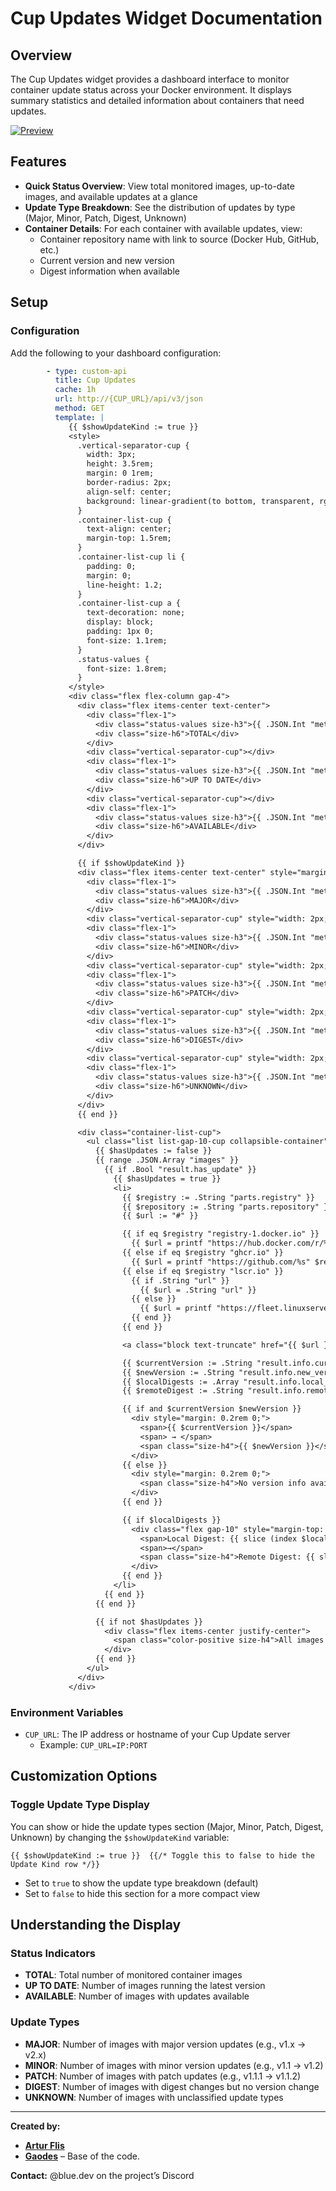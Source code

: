# Cup Updates Widget Documentation

## Overview

The Cup Updates widget provides a dashboard interface to monitor container update status across your Docker environment. It displays summary statistics and detailed information about containers that need updates.

[![Preview](./preview.png)](./preview.png)
## Features

- **Quick Status Overview**: View total monitored images, up-to-date images, and available updates at a glance
- **Update Type Breakdown**: See the distribution of updates by type (Major, Minor, Patch, Digest, Unknown)
- **Container Details**: For each container with available updates, view:
  - Container repository name with link to source (Docker Hub, GitHub, etc.)
  - Current version and new version
  - Digest information when available

## Setup

### Configuration

Add the following to your dashboard configuration:

```yaml
        - type: custom-api
          title: Cup Updates
          cache: 1h
          url: http://{CUP_URL}/api/v3/json
          method: GET
          template: |
             {{ $showUpdateKind := true }}
             <style>
               .vertical-separator-cup {
                 width: 3px;
                 height: 3.5rem;
                 margin: 0 1rem;
                 border-radius: 2px;
                 align-self: center;
                 background: linear-gradient(to bottom, transparent, rgba(255,255,255,0.05) 20%, rgba(255,255,255,0.05) 80%, transparent);
               }
               .container-list-cup {
                 text-align: center;
                 margin-top: 1.5rem;
               }
               .container-list-cup li {
                 padding: 0;
                 margin: 0;
                 line-height: 1.2;
               }
               .container-list-cup a {
                 text-decoration: none;
                 display: block;
                 padding: 1px 0;
                 font-size: 1.1rem;
               }
               .status-values {
                 font-size: 1.8rem;
               }
             </style>
             <div class="flex flex-column gap-4">
               <div class="flex items-center text-center">
                 <div class="flex-1">
                   <div class="status-values size-h3">{{ .JSON.Int "metrics.monitored_images" }}</div>
                   <div class="size-h6">TOTAL</div>
                 </div>
                 <div class="vertical-separator-cup"></div>
                 <div class="flex-1">
                   <div class="status-values size-h3">{{ .JSON.Int "metrics.up_to_date" }}</div>
                   <div class="size-h6">UP TO DATE</div>
                 </div>
                 <div class="vertical-separator-cup"></div>
                 <div class="flex-1">
                   <div class="status-values size-h3">{{ .JSON.Int "metrics.updates_available" }}</div>
                   <div class="size-h6">AVAILABLE</div>
                 </div>
               </div>

               {{ if $showUpdateKind }}
               <div class="flex items-center text-center" style="margin-top: 1rem;">
                 <div class="flex-1">
                   <div class="status-values size-h3">{{ .JSON.Int "metrics.major_updates" }}</div>
                   <div class="size-h6">MAJOR</div>
                 </div>
                 <div class="vertical-separator-cup" style="width: 2px; margin: 0 0.25rem;"></div>
                 <div class="flex-1">
                   <div class="status-values size-h3">{{ .JSON.Int "metrics.minor_updates" }}</div>
                   <div class="size-h6">MINOR</div>
                 </div>
                 <div class="vertical-separator-cup" style="width: 2px; margin: 0 0.25rem;"></div>
                 <div class="flex-1">
                   <div class="status-values size-h3">{{ .JSON.Int "metrics.patch_updates" }}</div>
                   <div class="size-h6">PATCH</div>
                 </div>
                 <div class="vertical-separator-cup" style="width: 2px; margin: 0 0.25rem;"></div>
                 <div class="flex-1">
                   <div class="status-values size-h3">{{ .JSON.Int "metrics.other_updates" }}</div>
                   <div class="size-h6">DIGEST</div>
                 </div>
                 <div class="vertical-separator-cup" style="width: 2px; margin: 0 0.25rem;"></div>
                 <div class="flex-1">
                   <div class="status-values size-h3">{{ .JSON.Int "metrics.unknown_updates" }}</div>
                   <div class="size-h6">UNKNOWN</div>
                 </div>
               </div>
               {{ end }}

               <div class="container-list-cup">
                 <ul class="list list-gap-10-cup collapsible-container" data-collapse-after="3">
                   {{ $hasUpdates := false }}
                   {{ range .JSON.Array "images" }}
                     {{ if .Bool "result.has_update" }}
                       {{ $hasUpdates = true }}
                       <li>
                         {{ $registry := .String "parts.registry" }}
                         {{ $repository := .String "parts.repository" }}
                         {{ $url := "#" }}

                         {{ if eq $registry "registry-1.docker.io" }}
                           {{ $url = printf "https://hub.docker.com/r/%s" $repository }}
                         {{ else if eq $registry "ghcr.io" }}
                           {{ $url = printf "https://github.com/%s" $repository }}
                         {{ else if eq $registry "lscr.io" }}
                           {{ if .String "url" }}
                             {{ $url = .String "url" }}
                           {{ else }}
                             {{ $url = printf "https://fleet.linuxserver.io/%s" $repository }}
                           {{ end }}
                         {{ end }}

                         <a class="block text-truncate" href="{{ $url }}" target="_blank" rel="noreferrer" style="font-size: 1.4rem;">{{ $repository }}</a>

                         {{ $currentVersion := .String "result.info.current_version" }}
                         {{ $newVersion := .String "result.info.new_version" }}
                         {{ $localDigests := .Array "result.info.local_digests" }}
                         {{ $remoteDigest := .String "result.info.remote_digest" }}

                         {{ if and $currentVersion $newVersion }}
                           <div style="margin: 0.2rem 0;">
                             <span>{{ $currentVersion }}</span>
                             <span> → </span>
                             <span class="size-h4">{{ $newVersion }}</span>
                           </div>
                         {{ else }}
                           <div style="margin: 0.2rem 0;">
                             <span class="size-h4">No version info available</span>
                           </div>
                         {{ end }}

                         {{ if $localDigests }}
                           <div class="flex gap-10" style="margin-top: 0.5rem;">
                             <span>Local Digest: {{ slice (index $localDigests 0) 0 4 }}</span>
                             <span>→</span>
                             <span class="size-h4">Remote Digest: {{ slice $remoteDigest 0 4 }}</span>
                           </div>
                         {{ end }}
                       </li>
                     {{ end }}
                   {{ end }}

                   {{ if not $hasUpdates }}
                     <div class="flex items-center justify-center">
                       <span class="color-positive size-h4">All images are up to date!</span>
                     </div>
                   {{ end }}
                 </ul>
               </div>
             </div>
```

### Environment Variables

- `CUP_URL`: The IP address or hostname of your Cup Update server
  - Example: `CUP_URL=IP:PORT`

## Customization Options

### Toggle Update Type Display

You can show or hide the update types section (Major, Minor, Patch, Digest, Unknown) by changing the `$showUpdateKind` variable:

```
{{ $showUpdateKind := true }}  {{/* Toggle this to false to hide the Update Kind row */}}
```

- Set to `true` to show the update type breakdown (default)
- Set to `false` to hide this section for a more compact view

## Understanding the Display

### Status Indicators

- **TOTAL**: Total number of monitored container images
- **UP TO DATE**: Number of images running the latest version
- **AVAILABLE**: Number of images with updates available

### Update Types

- **MAJOR**: Number of images with major version updates (e.g., v1.x → v2.x)
- **MINOR**: Number of images with minor version updates (e.g., v1.1 → v1.2)
- **PATCH**: Number of images with patch updates (e.g., v1.1.1 → v1.1.2)
- **DIGEST**: Number of images with digest changes but no version change
- **UNKNOWN**: Number of images with unclassified update types

<hr>

**Created by:**
- [**Artur Flis**](https://github.com/panonim)
- [**Gaodes**](https://github.com/gaodes) – Base of the code.

**Contact:** @blue.dev on the project’s Discord
